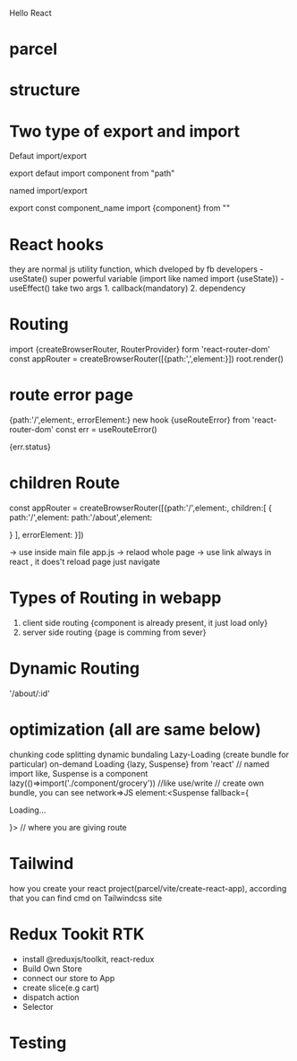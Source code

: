Hello React

# parcel

# structure

# Two type of export and import

Defaut import/export

export defaut <name>
import component from "path"

named import/export

export const component_name
import {component} from ""

# React hooks

they are normal js utility function, which dveloped by fb developers
-useState() super powerful variable (import like named import {useState})
-useEffect() take two args 1. callback(mandatory) 2. dependency

# Routing

import {createBrowserRouter, RouterProvider} form 'react-router-dom'
const appRouter = createBrowserRouter([{path:',',element:<component/>}])
root.render(<RouterProvider router={appRouter}/>)

# route error page

{path:'/',element:<component/>, errorElement:<Error/>}
new hook {useRouteError} from 'react-router-dom'
const err = useRouteError()

<p>{err.status}</p>

# children Route

const appRouter = createBrowserRouter([{path:'/',element:<component/>,
children:[
{
path:'/',element:<component/>
path:'/about',element:<component/>

}
],
errorElement:<Error/>
}])

-> use <Outlet/> inside main file app.js
-> <a> relaod whole page
-> use link always in react <Link to=""/>, it does't reload page just navigate

# Types of Routing in webapp

1. client side routing {component is already present, it just load only}
2. server side routing {page is comming from sever}

# Dynamic Routing

'/about/:id'

# optimization (all are same below)

chunking
code splitting
dynamic bundaling
Lazy-Loading (create bundle for particular) on-demand Loading
{lazy, Suspense} from 'react' // named import like, Suspense is a component
lazy(()=>import('./component/grocery')) //like use/write // create own bundle, you can see network=>JS
element:<Suspense fallback={<p>Loading...</p>}> <Grocery/> </Suspense> // where you are giving route

# Tailwind

how you create your react project(parcel/vite/create-react-app), according that you can find cmd on Tailwindcss site

# Redux Tookit RTK

- install @reduxjs/toolkit, react-redux
- Build Own Store
- connect our store to App
- create slice(e.g cart)
- dispatch action
- Selector

# Testing

